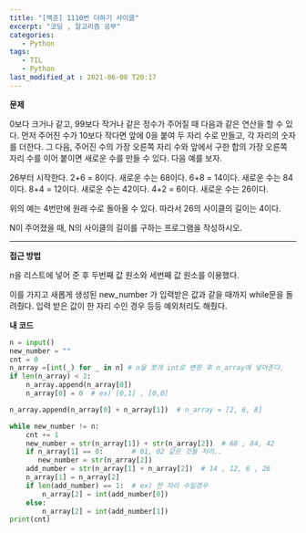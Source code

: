 ```yaml
---
title: "[백준] 1110번 더하기 사이클"
excerpt: "코딩 , 알고리즘 공부"
categories:
   - Python
tags:
   - TIL
   - Python
last_modified_at : 2021-06-08 T20:17
---
```

__문제__

0보다 크거나 같고, 99보다 작거나 같은 정수가 주어질 때 다음과 같은 연산을 할 수 있다. 먼저 주어진 수가 10보다 작다면 앞에 0을 붙여 두 자리 수로 만들고, 각 자리의 숫자를 더한다. 그 다음, 주어진 수의 가장 오른쪽 자리 수와 앞에서 구한 합의 가장 오른쪽 자리 수를 이어 붙이면 새로운 수를 만들 수 있다. 다음 예를 보자.

26부터 시작한다. 2+6 = 8이다. 새로운 수는 68이다. 6+8 = 14이다. 새로운 수는 84이다. 8+4 = 12이다. 새로운 수는 42이다. 4+2 = 6이다. 새로운 수는 26이다.

위의 예는 4번만에 원래 수로 돌아올 수 있다. 따라서 26의 사이클의 길이는 4이다.

N이 주어졌을 때, N의 사이클의 길이를 구하는 프로그램을 작성하시오.

---

__접근 방법__

n을 리스트에 넣어 준 후 두번째 값 원소와 세번째 값 원소를
이용했다.

이를 가지고 새롭게 생성된 new_number 가 입력받은 값과 같을 때까지 while문을 돌려줬다. 입력 받은 값이 한 자리 수인 경우 등등 예외처리도 해줬다.

__내 코드__

```python
n = input()
new_number = ""
cnt = 0
n_array =[int(_) for _ in n] # n을 쪼개 int로 변환 후 n_array에 넣어준다.
if len(n_array) < 2:
    n_array.append(n_array[0])
    n_array[0] = 0  # ex) [0,1] , [0,0]

n_array.append(n_array[0] + n_array[1])  # n_array = [2, 6, 8]

while new_number != n:
    cnt += 1
    new_number = str(n_array[1]) + str(n_array[2])  # 68 , 84, 42
    if n_array[1] == 0:       # 01, 02 같은 것들 처리..
       new_number = str(n_array[2])
    add_number = str(n_array[1] + n_array[2])  # 14 , 12, 6 , 26
    n_array[1] = n_array[2]
    if len(add_number) == 1:  # ex) 한 자리 수일경우
        n_array[2] = int(add_number[0])
    else:
        n_array[2] = int(add_number[1])  
print(cnt)
```
